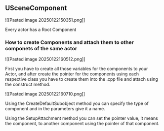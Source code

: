 ## USceneComponent

![[Pasted image 20250122150351.png]]

Every actor has a Root Component

### How to create Components and attach them to other componets of the same actor

![[Pasted image 20250122160512.png]]

First you have to create all those variables for the components to your Actor, and after create the pointer for the components using each respective class you have to create them into the .cpp file and attach using the construct method.

![[Pasted image 20250122160710.png]]

Using the CreateDefaultSubobject method you can specify the type of component and in the parameters give it a name.

Using the SetupAttachment method you can set the pointer value, it means the component, to another component using the pointer of that component.